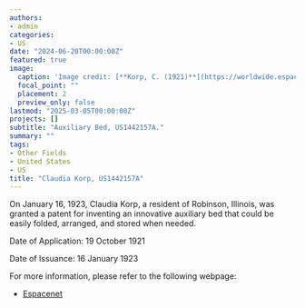 ```yaml
---
authors:
- admin
categories:
- US
date: "2024-06-20T00:00:00Z"
featured: true
image:
  caption: 'Image credit: [**Korp, C. (1921)**](https://worldwide.espacenet.com/patent/search/family/024023946/publication/US1442157A?q=pn%3DUS1442157A)'
  focal_point: ""
  placement: 2
  preview_only: false
lastmod: "2025-03-05T00:00:00Z"
projects: []
subtitle: "Auxiliary Bed, US1442157A."
summary: ""
tags:
- Other Fields
- United States
- US
title: "Claudia Korp, US1442157A"
---
```

On January 16, 1923, Claudia Korp, a resident of Robinson, Illinois, was granted a patent for inventing an innovative auxiliary bed that could be easily folded, arranged, and stored when needed.

Date of Application: 19 October 1921

Date of Issuance: 16 January 1923

For more information, please refer to the following webpage: 

- [Espacenet](https://worldwide.espacenet.com/patent/search/family/024023946/publication/US1442157A?q=pn%3DUS1442157A)
